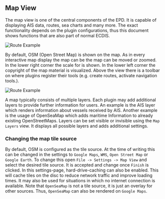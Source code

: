 ## Map View

The map view is one of the central components of the EPD. It is capable of displaying AIS data, routes, sea charts
and many more. The exact functionality depends on the plugin configurations, thus this document shows functions that 
are also part of normal ECDIS.

![Route Example](images/routemap.png)

By default, OSM (Open Street Map) is shown on the map. As in every interactive map display the map can be the map can 
be moved or zoomed. In the lower right corner the scale for is shown. In the lower left corner the copyright of the map 
material is visualized. Above the view there is a toolbar on where plugins register their tools (e.g. create routes, 
activate navigation tools.).

![Route Example](images/map_layers.png)

A map typically consists of multiple layers. Each plugin may add additional layers to provide further information
for users. An example is the AIS layer which renders information about vessels received by AIS. Another example
is the usage of OpenSeaMap which adds maritime Information to already existing OpenStreetMaps. Layers can be 
set visible or invisible using the `Map Layers` view. It displays all possible layers and adds additional settings. 

### Changing the map tile source

By default, OSM is configured as the tile source. At the time of writing this can be changed in the settings to 
`Google Maps`, `WMS`, `Open Street Map` or `Google Earth`. To change this open `File -> Settings -> Map View` and
select the desired tile source. It is accepted and change once `Finish` is clicked. In this settings-page, 
hard-drive-caching can also be enabled. This will cache tiles on the disc to reduce network traffic and improve
loading times. It may also be used for situations in which no internet connection is available. Note that `OpenSeaMap`
is not a tile source, it is just an overlay for other sources. Thus, `OpenSeaMap` can also be rendered on `Google Maps`.
